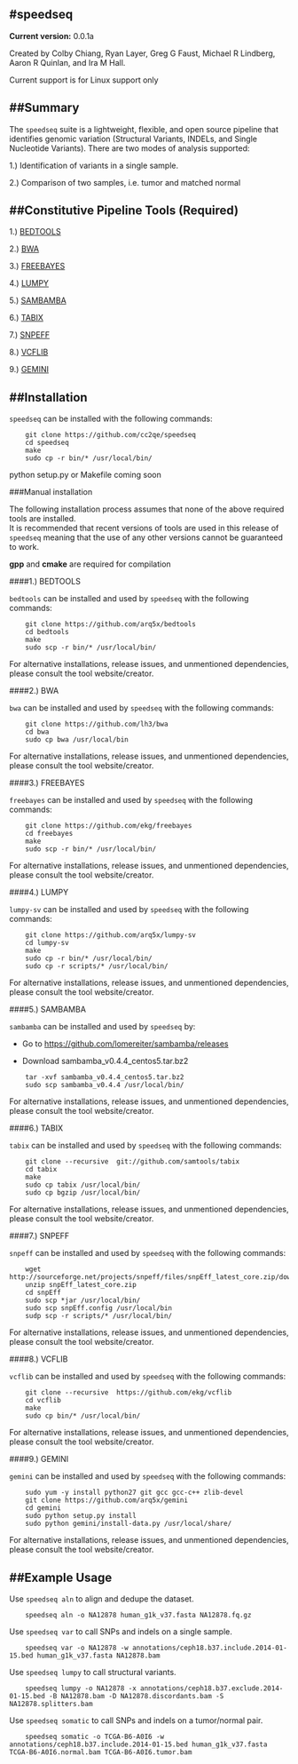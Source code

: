 #speedseq         
-------------------------------

**Current version:** 0.0.1a

Created by Colby Chiang, Ryan Layer, Greg G Faust, Michael R Lindberg, Aaron R Quinlan, and Ira M Hall.

Current support is for Linux support only

##Summary
--------------
The ``speedseq`` suite is a lightweight, flexible, and open source pipeline that identifies
genomic variation (Structural Variants, INDELs, and Single Nucleotide Variants). 
There are two modes of analysis supported: 

1.) Identification of variants in a single sample.

2.) Comparison of two samples, i.e. tumor and matched normal

##Constitutive Pipeline Tools (Required)
------------------------------------------

1.) [BEDTOOLS](https://github.com/arq5x/bedtools)

2.) [BWA](https://github.com/lh3/bwa)

3.) [FREEBAYES](https://github.com/ekg/freebayes)

4.) [LUMPY](https://github.com/arq5x/lumpy-sv)

5.) [SAMBAMBA](https://github.com/lomereiter/sambamba)

6.) [TABIX](https://github.com/samtools/tabix)

7.) [SNPEFF](https://github.com/CBMi-BiG/snpEff)

8.) [VCFLIB](https://github.com/ekg/vcflib)

9.) [GEMINI](https://github.com/arq5x/gemini)

##Installation
----------------

``speedseq`` can be installed with the following commands: 
~~~~~~~~~~~~~~~~~~
	git clone https://github.com/cc2qe/speedseq
	cd speedseq
	make
	sudo cp -r bin/* /usr/local/bin/
~~~~~~~~~~~~~~~~~~

python setup.py or Makefile coming soon

###Manual installation

The following installation process assumes that none of the above required tools are installed.  
It is recommended that recent versions of tools are used in this release of ``speedseq`` meaning that
the use of any other versions cannot be guaranteed to work. 

**gpp** and **cmake** are required for compilation


####1.) BEDTOOLS
	
``bedtools`` can be installed and used by ``speedseq`` with the following commands: 
~~~~~~~~~~~~~~~~~~
	git clone https://github.com/arq5x/bedtools
	cd bedtools
	make
	sudo scp -r bin/* /usr/local/bin/
~~~~~~~~~~~~~~~~~~
	
For alternative installations, release issues, and unmentioned dependencies, please consult the tool website/creator.

####2.) BWA

``bwa`` can be installed and used by ``speedseq`` with the following commands: 
~~~~~~~~~~~~~~~~~~
	git clone https://github.com/lh3/bwa
	cd bwa
	sudo cp bwa /usr/local/bin
~~~~~~~~~~~~~~~~~~
	
For alternative installations, release issues, and unmentioned dependencies, please consult the tool website/creator.

####3.) FREEBAYES

``freebayes`` can be installed and used by ``speedseq`` with the following commands: 
~~~~~~~~~~~~~~~~~~~
	git clone https://github.com/ekg/freebayes
	cd freebayes
	make
	sudo scp -r bin/* /usr/local/bin/
~~~~~~~~~~~~~~~~~~~
	
For alternative installations, release issues, and unmentioned dependencies, please consult the tool website/creator.

####4.) LUMPY

``lumpy-sv`` can be installed and used by ``speedseq`` with the following commands:
~~~~~~~~~~~~~~~~~~~
	git clone https://github.com/arq5x/lumpy-sv
	cd lumpy-sv
	make 
	sudo cp -r bin/* /usr/local/bin/
	sudo cp -r scripts/* /usr/local/bin/
~~~~~~~~~~~~~~~~~~~
	
For alternative installations, release issues, and unmentioned dependencies, please consult the tool website/creator.


####5.) SAMBAMBA

``sambamba`` can be installed and used by ``speedseq`` by: 

* Go to https://github.com/lomereiter/sambamba/releases

* Download sambamba_v0.4.4_centos5.tar.bz2
~~~~~~~~~~~~~~~~~~
	tar -xvf sambamba_v0.4.4_centos5.tar.bz2
	sudo scp sambamba_v0.4.4 /usr/local/bin/
~~~~~~~~~~~~~~~~~~

For alternative installations, release issues, and unmentioned dependencies, please consult the tool website/creator.

####6.) TABIX

``tabix`` can be installed and used by ``speedseq`` with the following commands: 
~~~~~~~~~~~~~~~~~~
	git clone --recursive  git://github.com/samtools/tabix
	cd tabix
	make
	sudo cp tabix /usr/local/bin/
	sudo cp bgzip /usr/local/bin/
~~~~~~~~~~~~~~~~~~
	
For alternative installations, release issues, and unmentioned dependencies, please consult the tool website/creator.


####7.) SNPEFF

``snpeff`` can be installed and used by ``speedseq`` with the following commands: 
~~~~~~~~~~~~~~~~~~
	wget http://sourceforge.net/projects/snpeff/files/snpEff_latest_core.zip/download
	unzip snpEff_latest_core.zip
	cd snpEff
	sudo scp *jar /usr/local/bin/
	sudo scp snpEff.config /usr/local/bin
	sudp scp -r scripts/* /usr/local/bin/
~~~~~~~~~~~~~~~~~~

For alternative installations, release issues, and unmentioned dependencies, please consult the tool website/creator.


####8.) VCFLIB

``vcflib`` can be installed and used by ``speedseq`` with the following commands: 
~~~~~~~~~~~~~~~~~~
	git clone --recursive  https://github.com/ekg/vcflib
	cd vcflib
	make
	sudo cp bin/* /usr/local/bin/
~~~~~~~~~~~~~~~~~~

For alternative installations, release issues, and unmentioned dependencies, please consult the tool website/creator.


####9.) GEMINI

``gemini`` can be installed and used by ``speedseq`` with the following commands: 
~~~~~~~~~~~~~~~~~~
	sudo yum -y install python27 git gcc gcc-c++ zlib-devel
	git clone https://github.com/arq5x/gemini
	cd gemini
	sudo python setup.py install
	sudo python gemini/install-data.py /usr/local/share/
~~~~~~~~~~~~~~~~~~

For alternative installations, release issues, and unmentioned dependencies, please consult the tool website/creator.


##Example Usage
----------------------

Use ``speedseq aln`` to align and dedupe the dataset.
~~~~~~~~~~~~~~~~~~
	speedseq aln -o NA12878 human_g1k_v37.fasta NA12878.fq.gz
~~~~~~~~~~~~~~~~~~

Use ``speedseq var`` to call SNPs and indels on a single sample.
~~~~~~~~~~~~~~~~~~
	speedseq var -o NA12878 -w annotations/ceph18.b37.include.2014-01-15.bed human_g1k_v37.fasta NA12878.bam
~~~~~~~~~~~~~~~~~~

Use ``speedseq lumpy`` to call structural variants.
~~~~~~~~~~~~~~~~~~
	speedseq lumpy -o NA12878 -x annotations/ceph18.b37.exclude.2014-01-15.bed -B NA12878.bam -D NA12878.discordants.bam -S NA12878.splitters.bam
~~~~~~~~~~~~~~~~~~

Use ``speedseq somatic`` to call SNPs and indels on a tumor/normal pair.
~~~~~~~~~~~~~~~~~~
	speedseq somatic -o TCGA-B6-A0I6 -w annotations/ceph18.b37.include.2014-01-15.bed human_g1k_v37.fasta TCGA-B6-A0I6.normal.bam TCGA-B6-A0I6.tumor.bam
~~~~~~~~~~~~~~~~~~




